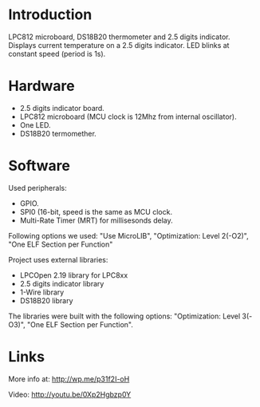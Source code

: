 Introduction
=
LPC812 microboard, DS18B20 thermometer and 2.5 digits indicator.
Displays current temperature on a 2.5 digits indicator.
LED blinks at constant speed (period is 1s).

Hardware
=
* 2.5 digits indicator board.
* LPC812 microboard (MCU clock is 12Mhz from internal oscillator).
* One LED.
* DS18B20 termomether.

Software
=
Used peripherals: 

* GPIO.
* SPI0 (16-bit, speed is the same as MCU clock.
* Multi-Rate Timer (MRT) for millisesonds delay. 

Following options we used:
"Use MicroLIB", "Optimization: Level 2(-O2)", "One ELF Section per Function"

Project uses external libraries:

* LPCOpen 2.19 library for LPC8xx
* 2.5 digits indicator library
* 1-Wire library
* DS18B20 library

The libraries were built with the following options:
"Optimization: Level 3(-O3)", "One ELF Section per Function".

Links
=
More info at: http://wp.me/p31f2I-oH

Video: http://youtu.be/0Xp2Hgbzp0Y
